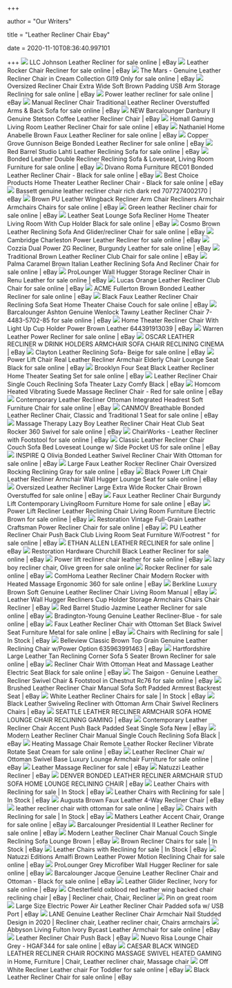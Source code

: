+++
        
author = "Our Writers"
        
title = "Leather Recliner Chair Ebay"
        
date = 2020-11-10T08:36:40.997101
        
+++
[ ![](https://i.ebayimg.com/images/g/n38AAOSwvxBeAKOm/s-l640.jpg)](https://i.ebayimg.com/images/g/n38AAOSwvxBeAKOm/s-l640.jpg) LLC Johnson Leather Recliner for sale online | eBay
[ ![](https://i.ebayimg.com/images/g/eCoAAOSwwaNfDtQF/s-l640.jpg)](https://i.ebayimg.com/images/g/eCoAAOSwwaNfDtQF/s-l640.jpg) Leather Rocker Chair Recliner for sale online | eBay
[ ![](https://i.ebayimg.com/images/g/hCMAAOSwaB5XmRSo/s-l640.jpg)](https://i.ebayimg.com/images/g/hCMAAOSwaB5XmRSo/s-l640.jpg) The Mars - Genuine Leather Recliner Chair in Cream Collection Gl19 Only for  sale online | eBay
[ ![](https://i.ebayimg.com/images/g/afEAAOSwnEde5Ttf/s-l640.jpg)](https://i.ebayimg.com/images/g/afEAAOSwnEde5Ttf/s-l640.jpg) Oversized Recliner Chair Extra Wide Soft Brown Padding USB Arm Storage  Reclining for sale online | eBay
[ ![](https://i.ebayimg.com/images/g/s7QAAOSwa-hdxCMe/s-l640.jpg)](https://i.ebayimg.com/images/g/s7QAAOSwa-hdxCMe/s-l640.jpg) Power leather recliner for sale online | eBay
[ ![](https://i.ebayimg.com/images/g/Y~0AAOSwqwxeIaf2/s-l640.jpg)](https://i.ebayimg.com/images/g/Y~0AAOSwqwxeIaf2/s-l640.jpg) Manual Recliner Chair Traditional Leather Recliner Overstuffed Arms & Back  Sofa for sale online | eBay
[ ![](https://i.ebayimg.com/images/g/c~kAAOSwM4xXaIwZ/s-l300.jpg)](https://i.ebayimg.com/images/g/c~kAAOSwM4xXaIwZ/s-l300.jpg) NEW Barcalounger Danbury II Genuine Stetson Coffee Leather Recliner Chair |  eBay
[ ![](https://i.ebayimg.com/images/g/hQEAAOSw9PNeX2Jg/s-l640.jpg)](https://i.ebayimg.com/images/g/hQEAAOSw9PNeX2Jg/s-l640.jpg) Homall Gaming Living Room Leather Recliner Chair for sale online | eBay
[ ![](https://i.ebayimg.com/images/g/ybsAAOSw-l1e~bFi/s-l640.jpg)](https://i.ebayimg.com/images/g/ybsAAOSw-l1e~bFi/s-l640.jpg) Nathaniel Home Anabelle Brown Faux Leather Recliner for sale online | eBay
[ ![](https://i.ebayimg.com/images/g/eTAAAOSwEwFdMlcV/s-l640.jpg)](https://i.ebayimg.com/images/g/eTAAAOSwEwFdMlcV/s-l640.jpg) Copper Grove Gunnison Beige Bonded Leather Recliner for sale online | eBay
[ ![](https://i.ebayimg.com/images/g/HsYAAOSwJz5coaLs/s-l640.jpg)](https://i.ebayimg.com/images/g/HsYAAOSwJz5coaLs/s-l640.jpg) Red Barrel Studio Lahti Leather Reclining Sofa for sale online | eBay
[ ![](https://i.ebayimg.com/images/g/4YkAAOSw75hfDtY1/s-l640.jpg)](https://i.ebayimg.com/images/g/4YkAAOSw75hfDtY1/s-l640.jpg) Bonded Leather Double Recliner Reclining Sofa & Loveseat, Living Room  Furniture for sale online | eBay
[ ![](https://i.ebayimg.com/images/g/xDAAAOSwdohfIrTs/s-l640.jpg)](https://i.ebayimg.com/images/g/xDAAAOSwdohfIrTs/s-l640.jpg) Divano Roma Furniture REC01 Bonded Leather Recliner Chair - Black for sale  online | eBay
[ ![](https://i.ebayimg.com/images/g/yTIAAOSwAbVeRmbB/s-l640.jpg)](https://i.ebayimg.com/images/g/yTIAAOSwAbVeRmbB/s-l640.jpg) Best Choice Products Home Theater Leather Recliner Chair - Black for sale  online | eBay
[ ![](https://i.ebayimg.com/images/g/E3sAAOSwkWRe3mqq/s-l300.jpg)](https://i.ebayimg.com/images/g/E3sAAOSwkWRe3mqq/s-l300.jpg) Bassett genuine leather recliner chair rich dark red 7077274002170 | eBay
[ ![](https://i.ebayimg.com/images/g/OAMAAOSw3Rxe8NR-/s-l640.jpg)](https://i.ebayimg.com/images/g/OAMAAOSw3Rxe8NR-/s-l640.jpg) Brown PU Leather Wingback Recliner Arm Chair Recliners Armchair Armchairs  Chairs for sale online | eBay
[ ![](https://i.ebayimg.com/images/g/6ycAAOSwCcFfIuX~/s-l640.jpg)](https://i.ebayimg.com/images/g/6ycAAOSwCcFfIuX~/s-l640.jpg) Green leather Recliner chair for sale online | eBay
[ ![](https://i.ebayimg.com/images/g/7oAAAOSwKjRdcgYV/s-l640.jpg)](https://i.ebayimg.com/images/g/7oAAAOSwKjRdcgYV/s-l640.jpg) Leather Seat Lounge Sofa Recliner Home Theater Living Room With Cup Holder  Black for sale online | eBay
[ ![](https://i.ebayimg.com/images/g/BAgAAOSwnxxeF0~i/s-l640.jpg)](https://i.ebayimg.com/images/g/BAgAAOSwnxxeF0~i/s-l640.jpg) Cosmo Brown Leather Reclining Sofa And Glider/recliner Chair for sale  online | eBay
[ ![](https://i.ebayimg.com/images/g/1zwAAOSwRy5eCw-m/s-l640.jpg)](https://i.ebayimg.com/images/g/1zwAAOSwRy5eCw-m/s-l640.jpg) Cambridge Charleston Power Leather Recliner for sale online | eBay
[ ![](https://i.ebayimg.com/images/g/NyUAAOSwPpFe--q1/s-l640.jpg)](https://i.ebayimg.com/images/g/NyUAAOSwPpFe--q1/s-l640.jpg) Cozzia Dual Power ZG Recliner, Burgundy Leather for sale online | eBay
[ ![](https://i.ebayimg.com/images/g/4-UAAOSwZEdez4KU/s-l640.jpg)](https://i.ebayimg.com/images/g/4-UAAOSwZEdez4KU/s-l640.jpg) Traditional Brown Leather Recliner Club Chair for sale online | eBay
[ ![](https://i.ebayimg.com/images/g/r0UAAOSwLNteju3O/s-l640.jpg)](https://i.ebayimg.com/images/g/r0UAAOSwLNteju3O/s-l640.jpg) Palma Caramel Brown Italian Leather Reclining Sofa And Recliner Chair for  sale online | eBay
[ ![](https://i.ebayimg.com/images/g/zZsAAOSwlQ5e-14g/s-l640.jpg)](https://i.ebayimg.com/images/g/zZsAAOSwlQ5e-14g/s-l640.jpg) ProLounger Wall Hugger Storage Recliner Chair in Renu Leather for sale  online | eBay
[ ![](https://i.ebayimg.com/images/g/AT8AAOSw3blfCCeG/s-l640.jpg)](https://i.ebayimg.com/images/g/AT8AAOSw3blfCCeG/s-l640.jpg) Lucas Orange Leather Recliner Club Chair for sale online | eBay
[ ![](https://i.ebayimg.com/images/g/QYIAAOSwUyZfaWFv/s-l640.jpg)](https://i.ebayimg.com/images/g/QYIAAOSwUyZfaWFv/s-l640.jpg) ACME Fullerton Brown Bonded Leather Recliner for sale online | eBay
[ ![](https://i.ebayimg.com/images/g/magAAOSwHfZdHrkM/s-l640.jpg)](https://i.ebayimg.com/images/g/magAAOSwHfZdHrkM/s-l640.jpg) Black Faux Leather Recliner Chair Reclining Sofa Seat Home Theater Chaise  Couch for sale online | eBay
[ ![](https://i.ebayimg.com/images/g/4ywAAOSwpHpbFNb3/s-l640.jpg)](https://i.ebayimg.com/images/g/4ywAAOSwpHpbFNb3/s-l640.jpg) Barcalounger Ashton Genuine Wenlock Tawny Leather Recliner Chair  7-4483-5702-85 for sale online | eBay
[ ![](https://i.ebayimg.com/images/g/DHQAAOSwAQBasHNJ/s-l300.jpg)](https://i.ebayimg.com/images/g/DHQAAOSwAQBasHNJ/s-l300.jpg) Home Theater Recliner Chair With Light Up Cup Holder Power Brown Leather  644391913039 | eBay
[ ![](https://i.ebayimg.com/images/g/IGIAAOSwc01fH5se/s-l640.jpg)](https://i.ebayimg.com/images/g/IGIAAOSwc01fH5se/s-l640.jpg) Warren Leather Power Recliner for sale online | eBay
[ ![](https://s3-eu-west-1.amazonaws.com/images.linnlive.com/de9ed269fc7ed763926035b3401a1265/534e2e62-b7f2-4623-bd62-5c874d6cb769.jpg)](https://s3-eu-west-1.amazonaws.com/images.linnlive.com/de9ed269fc7ed763926035b3401a1265/534e2e62-b7f2-4623-bd62-5c874d6cb769.jpg) OSCAR LEATHER RECLINER w DRINK HOLDERS ARMCHAIR SOFA CHAIR RECLINING CINEMA  | eBay
[ ![](https://i.ebayimg.com/images/g/0ssAAOSwS7Bezhlp/s-l640.jpg)](https://i.ebayimg.com/images/g/0ssAAOSwS7Bezhlp/s-l640.jpg) Clayton Leather Reclining Sofa- Beige for sale online | eBay
[ ![](https://i.ebayimg.com/images/g/6HwAAOSwLT5fQ0RM/s-l640.jpg)](https://i.ebayimg.com/images/g/6HwAAOSwLT5fQ0RM/s-l640.jpg) Power Lift Chair Real Leather Recliner Armchair Elderly Chair Lounge Seat  Black for sale online | eBay
[ ![](https://i.ebayimg.com/images/g/FuAAAOSwIeVfRbyf/s-l640.jpg)](https://i.ebayimg.com/images/g/FuAAAOSwIeVfRbyf/s-l640.jpg) Brooklyn Four Seat Black Leather Recliner Home Theater Seating Set for sale  online | eBay
[ ![](https://d3d71ba2asa5oz.cloudfront.net/23000561/images/hc-0000700012042.jpg)](https://d3d71ba2asa5oz.cloudfront.net/23000561/images/hc-0000700012042.jpg) Leather Recliner Chair Single Couch Reclining Sofa Theater Lazy Comfy Black  | eBay
[ ![](https://i.ebayimg.com/images/g/XKQAAOSwrxVduk5x/s-l640.jpg)](https://i.ebayimg.com/images/g/XKQAAOSwrxVduk5x/s-l640.jpg) Homcom Heated Vibrating Suede Massage Recliner Chair - Red for sale online  | eBay
[ ![](https://i.ebayimg.com/images/g/uHcAAOSwADxcMCX0/s-l640.jpg)](https://i.ebayimg.com/images/g/uHcAAOSwADxcMCX0/s-l640.jpg) Contemporary Leather Recliner Ottoman Integrated Headrest Soft Furniture  Chair for sale online | eBay
[ ![](https://i.ebayimg.com/images/g/wfgAAOSw6~desStL/s-l640.jpg)](https://i.ebayimg.com/images/g/wfgAAOSw6~desStL/s-l640.jpg) CANMOV Breathable Bonded Leather Recliner Chair, Classic and Traditional 1  Seat for sale online | eBay
[ ![](https://i.ebayimg.com/images/g/EtgAAOSwz2pfWxdj/s-l640.jpg)](https://i.ebayimg.com/images/g/EtgAAOSwz2pfWxdj/s-l640.jpg) Massage Therapy Lazy Boy Leather Recliner Chair Heat Club Seat Rocker 360  Swivel for sale online | eBay
[ ![](https://i.ebayimg.com/00/s/MTYwMFgxNjAw/z/JXUAAOSw2Fdecxiv/$_57.JPG?set_id=8800005007)](https://i.ebayimg.com/00/s/MTYwMFgxNjAw/z/JXUAAOSw2Fdecxiv/$_57.JPG?set_id=8800005007) ChairWorks - Leather Recliner with Footstool for sale online | eBay
[ ![](https://i.ebayimg.com/images/g/rxAAAOSwm11eMlie/s-l640.jpg)](https://i.ebayimg.com/images/g/rxAAAOSwm11eMlie/s-l640.jpg) Classic Leather Recliner Chair Couch Sofa Bed Loveseat Lounge w/ Side  Pocket US for sale online | eBay
[ ![](https://i.ebayimg.com/images/g/-dUAAOSwcUBfdFoV/s-l640.jpg)](https://i.ebayimg.com/images/g/-dUAAOSwcUBfdFoV/s-l640.jpg) INSPIRE Q Olivia Bonded Leather Swivel Recliner Chair With Ottoman for sale  online | eBay
[ ![](https://i.ebayimg.com/images/g/jpEAAOSw~vNaqeQa/s-l640.jpg)](https://i.ebayimg.com/images/g/jpEAAOSw~vNaqeQa/s-l640.jpg) Large Faux Leather Rocker Recliner Chair Oversized Rocking Reclining Gray  for sale online | eBay
[ ![](https://i.ebayimg.com/images/g/fa0AAOSwHcxe7CMu/s-l640.jpg)](https://i.ebayimg.com/images/g/fa0AAOSwHcxe7CMu/s-l640.jpg) Black Power Lift Chair Leather Recliner Armchair Wall Hugger Lounge Seat  for sale online | eBay
[ ![](https://i.ebayimg.com/images/g/AM8AAOSw6WFaAcIv/s-l640.jpg)](https://i.ebayimg.com/images/g/AM8AAOSw6WFaAcIv/s-l640.jpg) Oversized Leather Recliner Large Extra Wide Rocker Chair Brown Overstuffed  for sale online | eBay
[ ![](https://i.ebayimg.com/images/g/JnoAAOSwd59e6yyd/s-l640.jpg)](https://i.ebayimg.com/images/g/JnoAAOSwd59e6yyd/s-l640.jpg) Faux Leather Recliner Chair Burgundy Lift Contemporary LivingRoom Furniture  Home for sale online | eBay
[ ![](https://i.ebayimg.com/images/g/eTAAAOSwoZle7EBr/s-l640.jpg)](https://i.ebayimg.com/images/g/eTAAAOSwoZle7EBr/s-l640.jpg) Power Lift Recliner Leather Reclining Chair Living Room Furniture Electric  Brown for sale online | eBay
[ ![](https://i.ebayimg.com/images/g/00kAAOSwcqxffVj8/s-l640.jpg)](https://i.ebayimg.com/images/g/00kAAOSwcqxffVj8/s-l640.jpg) Restoration Vintage Full-Grain Leather Craftsman Power Recliner Chair for  sale online | eBay
[ ![](https://i.ebayimg.com/images/g/iQoAAOSwHEpfGP7F/s-l640.jpg)](https://i.ebayimg.com/images/g/iQoAAOSwHEpfGP7F/s-l640.jpg) PU Leather Recliner Chair Push Back Club Living Room Seat Furniture  W/Footrest " for sale online | eBay
[ ![](https://i.ebayimg.com/images/g/XaIAAOSwqiReeVX6/s-l640.jpg)](https://i.ebayimg.com/images/g/XaIAAOSwqiReeVX6/s-l640.jpg) ETHAN ALLEN LEATHER RECLINER for sale online | eBay
[ ![](https://i.ebayimg.com/images/g/1McAAOSw6QVe8Csu/s-l640.jpg)](https://i.ebayimg.com/images/g/1McAAOSw6QVe8Csu/s-l640.jpg) Restoration Hardware Churchill Black Leather Recliner for sale online | eBay
[ ![](https://i.ebayimg.com/images/g/rmYAAOSw22ZfY006/s-l640.jpg)](https://i.ebayimg.com/images/g/rmYAAOSw22ZfY006/s-l640.jpg) Power lift recliner chair leather for sale online | eBay
[ ![](https://i.ebayimg.com/images/g/degAAOSw8HBeRsw9/s-l640.jpg)](https://i.ebayimg.com/images/g/degAAOSw8HBeRsw9/s-l640.jpg) lazy boy recliner chair, Olive green for sale online
[ ![](https://i.ebayimg.com/images/g/LmMAAOSwJJRfcZ7U/s-l640.jpg)](https://i.ebayimg.com/images/g/LmMAAOSwJJRfcZ7U/s-l640.jpg) Rocker Recliner for sale online | eBay
[ ![](https://i.ebayimg.com/images/g/La8AAOSwjiNfMeu8/s-l640.jpg)](https://i.ebayimg.com/images/g/La8AAOSwjiNfMeu8/s-l640.jpg) ComHoma Leather Recliner Chair Modern Rocker with Heated Massage Ergonomic  360 for sale online | eBay
[ ![](https://i.ebayimg.com/images/g/Vj4AAOSwu7xbpVMw/s-l300.jpg)](https://i.ebayimg.com/images/g/Vj4AAOSwu7xbpVMw/s-l300.jpg) Berkline Luxury Brown Soft Genuine Leather Recliner Chair Living Room  Manual | eBay
[ ![](https://i.ebayimg.com/images/g/XkgAAOSwjDZYc-zI/s-l300.jpg)](https://i.ebayimg.com/images/g/XkgAAOSwjDZYc-zI/s-l300.jpg) Leather Wall Hugger Recliners Cup Holder Storage Armchairs Chairs Chair  Recliner | eBay
[ ![](https://i.ebayimg.com/00/s/MTYwMFgxNjAw/z/nAUAAOSwJx1egvwB/$_57.JPG?set_id=8800005007)](https://i.ebayimg.com/00/s/MTYwMFgxNjAw/z/nAUAAOSwJx1egvwB/$_57.JPG?set_id=8800005007) Red Barrel Studio Jazmine Leather Recliner for sale online | eBay
[ ![](https://i.ebayimg.com/images/g/0SkAAOSwWI1eF0Bl/s-l640.jpg)](https://i.ebayimg.com/images/g/0SkAAOSwWI1eF0Bl/s-l640.jpg) Bradington-Young Genuine Leather Recliner-Blue - for sale online | eBay
[ ![](https://i.ebayimg.com/images/g/BzcAAOSwobJfPx16/s-l640.jpg)](https://i.ebayimg.com/images/g/BzcAAOSwobJfPx16/s-l640.jpg) Faux Leather Recliner Chair with Ottoman Set Black Swivel Seat Furniture  Metal for sale online | eBay
[ ![](https://i.ebayimg.com/thumbs/images/g/UQcAAOSwD2tcFfa~/s-l225.jpg)](https://i.ebayimg.com/thumbs/images/g/UQcAAOSwD2tcFfa~/s-l225.jpg) Chairs with Reclining for sale | In Stock | eBay
[ ![](https://i.ebayimg.com/images/g/ke0AAOSwUP5cV0bH/s-l300.jpg)](https://i.ebayimg.com/images/g/ke0AAOSwUP5cV0bH/s-l300.jpg) Belleview Classic Brown Top Grain Genuine Leather Reclining Chair w/Power  Option 635963991463 | eBay
[ ![](https://i.ebayimg.com/images/g/5egAAOSw0lhdg~Tb/s-l640.jpg)](https://i.ebayimg.com/images/g/5egAAOSw0lhdg~Tb/s-l640.jpg) Hartfordshire Large Leather Tan Reclining Corner Sofa 5 Seater Brown  Recliner for sale online | eBay
[ ![](https://i.ebayimg.com/images/g/ZAsAAOSwDkVaQugm/s-l640.jpg)](https://i.ebayimg.com/images/g/ZAsAAOSwDkVaQugm/s-l640.jpg) Recliner Chair With Ottoman Heat and Massage Leather Electric Seat Black  for sale online | eBay
[ ![](https://i.ebayimg.com/images/g/4uIAAOSwbb5d1NME/s-l640.jpg)](https://i.ebayimg.com/images/g/4uIAAOSwbb5d1NME/s-l640.jpg) The Saigon - Genuine Leather Recliner Swivel Chair & Footstool in Chestnut  Rc76 for sale online | eBay
[ ![](https://i.ebayimg.com/images/g/FjAAAOSwHeRfDWoP/s-l300.jpg)](https://i.ebayimg.com/images/g/FjAAAOSwHeRfDWoP/s-l300.jpg) Brushed Leather Recliner Chair Manual Sofa Soft Padded Armrest Backrest Seat  | eBay
[ ![](https://i.ebayimg.com/thumbs/images/g/fOAAAOSwWcJfF4HE/s-l225.jpg)](https://i.ebayimg.com/thumbs/images/g/fOAAAOSwWcJfF4HE/s-l225.jpg) White Leather Recliner Chairs for sale | In Stock | eBay
[ ![](https://i.ebayimg.com/images/g/U~8AAOSwrWBeTTJq/s-l300.jpg)](https://i.ebayimg.com/images/g/U~8AAOSwrWBeTTJq/s-l300.jpg) Black Leather Swiveling Recliner with Ottoman Arm Chair Swivel Recliners  Chairs | eBay
[ ![](https://i.ebayimg.com/images/g/JOIAAOSwWEpZexgm/s-l300.jpg)](https://i.ebayimg.com/images/g/JOIAAOSwWEpZexgm/s-l300.jpg) SEATTLE LEATHER RECLINER ARMCHAIR SOFA HOME LOUNGE CHAIR RECLINING GAMING |  eBay
[ ![](https://i.ebayimg.com/images/g/RawAAOSwOFFeU0Nk/s-l300.jpg)](https://i.ebayimg.com/images/g/RawAAOSwOFFeU0Nk/s-l300.jpg) Contemporary Leather Recliner Chair Accent Push Back Padded Seat Single  Sofa New | eBay
[ ![](https://i.ebayimg.com/images/g/uRwAAOSwF~tdg424/s-l300.jpg)](https://i.ebayimg.com/images/g/uRwAAOSwF~tdg424/s-l300.jpg) Modern Leather Recliner Chair Manual Single Couch Reclining Sofa Black |  eBay
[ ![](https://i.ebayimg.com/images/g/5NsAAOSw1EZe7Csd/s-l640.jpg)](https://i.ebayimg.com/images/g/5NsAAOSw1EZe7Csd/s-l640.jpg) Heating Massage Chair Remote Leather Rocker Recliner Vibrate Rotate Seat  Cream for sale online | eBay
[ ![](https://i.ebayimg.com/images/g/xSgAAOSwP3Jc8LQN/s-l640.jpg)](https://i.ebayimg.com/images/g/xSgAAOSwP3Jc8LQN/s-l640.jpg) Leather Recliner Chair w/ Ottoman Swivel Base Luxury Lounge Armchair  Furniture for sale online | eBay
[ ![](https://i.ebayimg.com/thumbs/images/g/auEAAOSwB95faX2c/s-l225.jpg)](https://i.ebayimg.com/thumbs/images/g/auEAAOSwB95faX2c/s-l225.jpg) Leather Massage Recliner for sale | eBay
[ ![](https://i.ebayimg.com/images/g/RiwAAOSwuSFdpQC~/s-l300.jpg)](https://i.ebayimg.com/images/g/RiwAAOSwuSFdpQC~/s-l300.jpg) Natuzzi Leather Recliner | eBay
[ ![](https://i.ebayimg.com/images/g/phYAAOSwVWpbeJeC/s-l300.jpg)](https://i.ebayimg.com/images/g/phYAAOSwVWpbeJeC/s-l300.jpg) DENVER BONDED LEATHER RECLINER ARMCHAIR STUD SOFA HOME LOUNGE RECLINING  CHAIR | eBay
[ ![](https://i.ebayimg.com/thumbs/images/g/yq8AAOSwqoheiXW4/s-l225.jpg)](https://i.ebayimg.com/thumbs/images/g/yq8AAOSwqoheiXW4/s-l225.jpg) Leather Chairs with Reclining for sale | In Stock | eBay
[ ![](https://i.ebayimg.com/thumbs/images/g/TKgAAOSwWyZfMJtf/s-l225.jpg)](https://i.ebayimg.com/thumbs/images/g/TKgAAOSwWyZfMJtf/s-l225.jpg) Leather Chairs with Reclining for sale | In Stock | eBay
[ ![](https://i.ebayimg.com/images/g/Z7oAAOSwEuReoEj4/s-l300.jpg)](https://i.ebayimg.com/images/g/Z7oAAOSwEuReoEj4/s-l300.jpg) Augusta Brown Faux Leather 4-Way Recliner Chair | eBay
[ ![](https://i.ebayimg.com/images/g/RAgAAOSw3ydV5oM3/s-l640.jpg)](https://i.ebayimg.com/images/g/RAgAAOSw3ydV5oM3/s-l640.jpg) leather recliner chair with ottoman for sale online | eBay
[ ![](https://i.ebayimg.com/thumbs/images/g/gd8AAOSw2fRcH2Cg/s-l225.jpg)](https://i.ebayimg.com/thumbs/images/g/gd8AAOSw2fRcH2Cg/s-l225.jpg) Chairs with Reclining for sale | In Stock | eBay
[ ![](https://i.ebayimg.com/images/g/j3cAAOSwckdeagkk/s-l640.jpg)](https://i.ebayimg.com/images/g/j3cAAOSwckdeagkk/s-l640.jpg) Mathers Leather Accent Chair, Orange for sale online | eBay
[ ![](https://i.ebayimg.com/images/g/t-MAAOSwglVaBnSO/s-l640.jpg)](https://i.ebayimg.com/images/g/t-MAAOSwglVaBnSO/s-l640.jpg) Barcalounger Presidential II Leather Recliner for sale online | eBay
[ ![](https://d3d71ba2asa5oz.cloudfront.net/23000561/images/hc-0000800012039-5.jpg?mar31refresh)](https://d3d71ba2asa5oz.cloudfront.net/23000561/images/hc-0000800012039-5.jpg?mar31refresh) Modern Leather Recliner Chair Manual Couch Single Reclining Sofa Lounge  Brown | eBay
[ ![](https://i.ebayimg.com/thumbs/images/g/1TcAAOSwGkVa67EU/s-l225.jpg)](https://i.ebayimg.com/thumbs/images/g/1TcAAOSwGkVa67EU/s-l225.jpg) Brown Recliner Chairs for sale | In Stock | eBay
[ ![](https://i.ebayimg.com/thumbs/images/g/m3AAAOSw7wVfI5Yh/s-l225.jpg)](https://i.ebayimg.com/thumbs/images/g/m3AAAOSw7wVfI5Yh/s-l225.jpg) Leather Chairs with Reclining for sale | In Stock | eBay
[ ![](https://i.ebayimg.com/images/g/FG4AAOSwpdddhFv8/s-l640.jpg)](https://i.ebayimg.com/images/g/FG4AAOSwpdddhFv8/s-l640.jpg) Natuzzi Editions Amalfi Brown Leather Power Motion Reclining Chair for sale  online | eBay
[ ![](https://i.ebayimg.com/images/g/tgUAAOSw10Fd5P4M/s-l640.jpg)](https://i.ebayimg.com/images/g/tgUAAOSw10Fd5P4M/s-l640.jpg) ProLounger Grey Microfiber Wall Hugger Recliner for sale online | eBay
[ ![](https://i.ebayimg.com/images/g/8I0AAOSwpLNYAJrc/s-l640.jpg)](https://i.ebayimg.com/images/g/8I0AAOSwpLNYAJrc/s-l640.jpg) Barcalounger Jacque Genuine Leather Recliner Chair and Ottoman - Black for  sale online | eBay
[ ![](https://i.ebayimg.com/images/g/9nsAAOSwH4lcm8FX/s-l640.jpg)](https://i.ebayimg.com/images/g/9nsAAOSwH4lcm8FX/s-l640.jpg) Leather Glider Recliner, Ivory for sale online | eBay
[ ![](https://i.pinimg.com/originals/f3/d1/bd/f3d1bd1322fcfe48abe86fc9f14466cc.jpg)](https://i.pinimg.com/originals/f3/d1/bd/f3d1bd1322fcfe48abe86fc9f14466cc.jpg) Chesterfield oxblood red leather wing backed chair reclining chair | eBay | Recliner  chair, Chair, Recliner
[ ![](https://i.pinimg.com/originals/d5/4c/fe/d54cfe5818d466a947ead6d0a008a828.jpg)](https://i.pinimg.com/originals/d5/4c/fe/d54cfe5818d466a947ead6d0a008a828.jpg) Pin on great room
[ ![](https://i.ebayimg.com/images/g/U3cAAOSwI9xfAsPc/s-l300.jpg)](https://i.ebayimg.com/images/g/U3cAAOSwI9xfAsPc/s-l300.jpg) Large Size Electric Power Air Leather Recliner Chair Padded sofa w/ USB  Port | eBay
[ ![](https://i.pinimg.com/originals/1d/5f/b3/1d5fb36070efedfbc38f63363c03afe7.png)](https://i.pinimg.com/originals/1d/5f/b3/1d5fb36070efedfbc38f63363c03afe7.png) LANE Genuine Leather Recliner Chair Armchair Nail Studded Design in 2020 | Recliner  chair, Leather recliner chair, Chairs armchairs
[ ![](https://i.ebayimg.com/images/g/YJMAAOSwu1FeFYdc/s-l640.jpg)](https://i.ebayimg.com/images/g/YJMAAOSwu1FeFYdc/s-l640.jpg) Abbyson Living Fulton Ivory Bycast Leather Armchair for sale online | eBay
[ ![](https://i.ebayimg.com/images/g/o0kAAOSwV~Bex1Ld/s-l300.jpg)](https://i.ebayimg.com/images/g/o0kAAOSwV~Bex1Ld/s-l300.jpg) Leather Recliner Chair Push Back | eBay
[ ![](https://i.ebayimg.com/images/g/oYMAAOSwsw9dyNns/s-l640.jpg)](https://i.ebayimg.com/images/g/oYMAAOSwsw9dyNns/s-l640.jpg) Nuevo Risa Lounge Chair Grey - HGAF344 for sale online | eBay
[ ![](https://i.pinimg.com/originals/b4/1d/61/b41d6131c3285503c160ff747d7aafd9.jpg)](https://i.pinimg.com/originals/b4/1d/61/b41d6131c3285503c160ff747d7aafd9.jpg) CAESAR BLACK WINGED LEATHER RECLINER CHAIR ROCKING MASSAGE SWIVEL HEATED  GAMING in Home, Furniture | Chair, Leather recliner chair, Massage chair
[ ![](https://i.ebayimg.com/images/g/vvcAAOxy8F1RGJG~/s-l640.jpg)](https://i.ebayimg.com/images/g/vvcAAOxy8F1RGJG~/s-l640.jpg) Off White Recliner Leather chair For Toddler for sale online | eBay
[ ![](https://i.ebayimg.com/images/g/bjEAAOSwhh5TnpDR/s-l640.jpg)](https://i.ebayimg.com/images/g/bjEAAOSwhh5TnpDR/s-l640.jpg) Black Leather Recliner Chair for sale online | eBay
